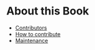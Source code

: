 About this Book
=======================

- [Contributors](https://github.com/peterhcharlton/mimic_wfdb_tutorials#readme)
- [How to contribute](../about-contributing)
- [Maintenance](../about-maintenance)